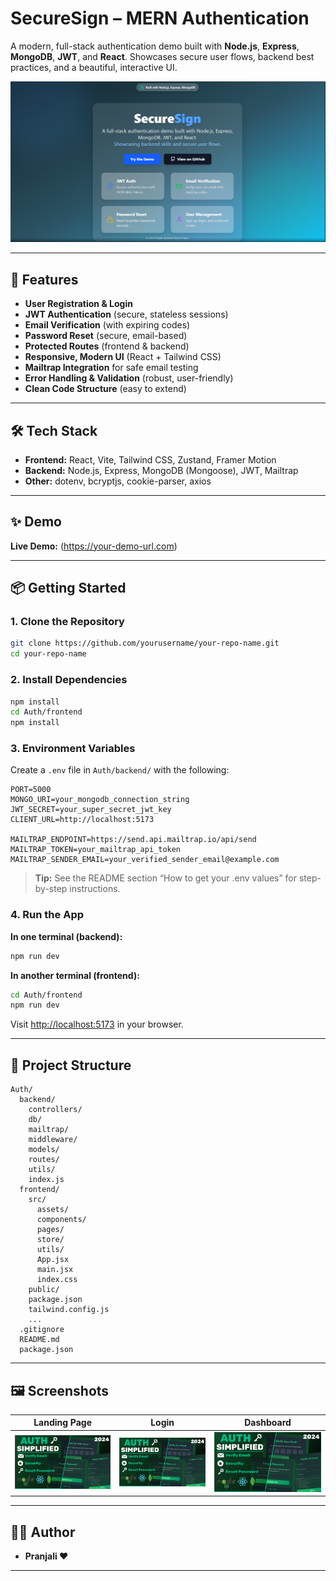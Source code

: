 # SecureSign – MERN Authentication 

A modern, full-stack authentication demo built with **Node.js**, **Express**, **MongoDB**, **JWT**, and **React**.
Showcases secure user flows, backend best practices, and a beautiful, interactive UI.

![Landing Page Screenshot](./frontend/public/Securesign.png)

---

## 🚀 Features

- **User Registration & Login**
- **JWT Authentication** (secure, stateless sessions)
- **Email Verification** (with expiring codes)
- **Password Reset** (secure, email-based)
- **Protected Routes** (frontend & backend)
- **Responsive, Modern UI** (React + Tailwind CSS)
- **Mailtrap Integration** for safe email testing
- **Error Handling & Validation** (robust, user-friendly)
- **Clean Code Structure** (easy to extend)

---

## 🛠️ Tech Stack

- **Frontend:** React, Vite, Tailwind CSS, Zustand, Framer Motion
- **Backend:** Node.js, Express, MongoDB (Mongoose), JWT, Mailtrap
- **Other:** dotenv, bcryptjs, cookie-parser, axios

---

## ✨ Demo

**Live Demo:** (https://your-demo-url.com)

---

## 📦 Getting Started

### 1. Clone the Repository

```bash
git clone https://github.com/yourusername/your-repo-name.git
cd your-repo-name
```

### 2. Install Dependencies

```bash
npm install
cd Auth/frontend
npm install
```

### 3. Environment Variables

Create a `.env` file in `Auth/backend/` with the following:

```env
PORT=5000
MONGO_URI=your_mongodb_connection_string
JWT_SECRET=your_super_secret_jwt_key
CLIENT_URL=http://localhost:5173

MAILTRAP_ENDPOINT=https://send.api.mailtrap.io/api/send
MAILTRAP_TOKEN=your_mailtrap_api_token
MAILTRAP_SENDER_EMAIL=your_verified_sender_email@example.com
```

> **Tip:** See the README section “How to get your .env values” for step-by-step instructions.

### 4. Run the App

**In one terminal (backend):**
```bash
npm run dev
```

**In another terminal (frontend):**
```bash
cd Auth/frontend
npm run dev
```

Visit [http://localhost:5173](http://localhost:5173) in your browser.

---

## 📂 Project Structure

```
Auth/
  backend/
    controllers/
    db/
    mailtrap/
    middleware/
    models/
    routes/
    utils/
    index.js
  frontend/
    src/
      assets/
      components/
      pages/
      store/
      utils/
      App.jsx
      main.jsx
      index.css
    public/
    package.json
    tailwind.config.js
    ...
  .gitignore
  README.md
  package.json
```

---

## 🖼️ Screenshots

| Landing Page | Login | Dashboard |
|--------------|-------|-----------|
| ![Landing](./frontend/public/screenshot-for-readme.png) | ![Login](./frontend/public/screenshot-for-readme.png) | ![Dashboard](./frontend/public/screenshot-for-readme.png) |

---



## 🙋‍♂️ Author

- **Pranjali ❤️** 

---



